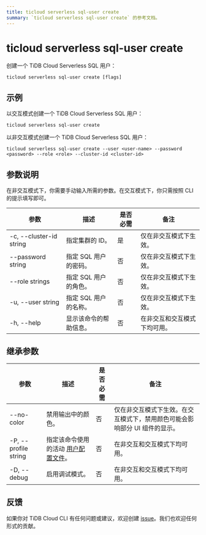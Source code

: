 ```yaml
---
title: ticloud serverless sql-user create
summary: `ticloud serverless sql-user create` 的参考文档。
---
```


# ticloud serverless sql-user create

创建一个 TiDB Cloud Serverless SQL 用户：

```shell
ticloud serverless sql-user create [flags]
```

## 示例

以交互模式创建一个 TiDB Cloud Serverless SQL 用户：

```shell
ticloud serverless sql-user create
```

以非交互模式创建一个 TiDB Cloud Serverless SQL 用户：

```shell
ticloud serverless sql-user create --user <user-name> --password <password> --role <role> --cluster-id <cluster-id>
```

## 参数说明

在非交互模式下，你需要手动输入所需的参数。在交互模式下，你只需按照 CLI 的提示填写即可。

| 参数                     | 描述                                         | 是否必需 | 备注                                               |
|--------------------------|----------------------------------------------|----------|----------------------------------------------------|
| -c, --cluster-id string  | 指定集群的 ID。                              | 是       | 仅在非交互模式下生效。                             |
| --password string        | 指定 SQL 用户的密码。                        | 否       | 仅在非交互模式下生效。                             |
| --role strings           | 指定 SQL 用户的角色。                        | 否       | 仅在非交互模式下生效。                             |
| -u, --user string        | 指定 SQL 用户的名称。                        | 否       | 仅在非交互模式下生效。                             |
| -h, --help               | 显示该命令的帮助信息。                       | 否       | 在非交互和交互模式下均可用。                       |

## 继承参数

| 参数                  | 描述                                                                                                 | 是否必需 | 备注                                                                                      |
|-----------------------|------------------------------------------------------------------------------------------------------|----------|-------------------------------------------------------------------------------------------|
| --no-color            | 禁用输出中的颜色。                                                                                   | 否       | 仅在非交互模式下生效。在交互模式下，禁用颜色可能会影响部分 UI 组件的显示。                |
| -P, --profile string  | 指定该命令使用的活动 [用户配置文件](/tidb-cloud/cli-reference.md#user-profile)。                     | 否       | 在非交互和交互模式下均可用。                                                              |
| -D, --debug           | 启用调试模式。                                                                                       | 否       | 在非交互和交互模式下均可用。                                                              |

## 反馈

如果你对 TiDB Cloud CLI 有任何问题或建议，欢迎创建 [issue](https://github.com/tidbcloud/tidbcloud-cli/issues/new/choose)。我们也欢迎任何形式的贡献。